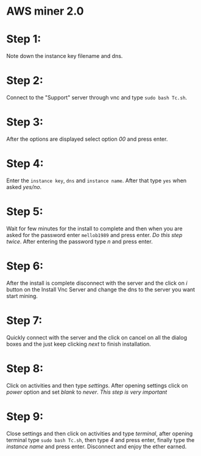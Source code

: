 # AWS miner 2.0

# Step 1:
Note down the instance key filename and dns.
# Step 2:
Connect to the "Support" server through vnc and type ```sudo bash Tc.sh```.
# Step 3:
After the options are displayed select option *00* and press enter.
# Step 4:
Enter the ```instance key```, ```dns``` and ```instance name```. After that type ```yes``` when asked *yes/no*.
# Step 5: 
Wait for few minutes for the install to complete and then when you are asked for the password enter ```mellob1989``` and press enter. _Do this step twice_. After entering the password type *n* and press enter.

# Step 6:
After the install is complete disconnect with the server and the click on *i* button on the Install Vnc Server and change the dns to the server you want start mining.

# Step 7: 
Quickly connect with the server and the click on cancel on all the dialog boxes and the just keep clicking *next* to finish installation.

# Step 8: 
Click on activities and then type *settings*. After opening settings click on *power* option and set *blank* to *never*.
*_This step is very important_*

# Step 9: 
Close settings and then click on activities and type *terminal*, after opening terminal type ```sudo bash Tc.sh```, then type *4* and press enter, finally type the *instance name* and press enter. Disconnect and enjoy the ether earned.
